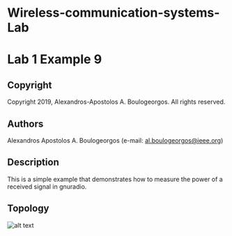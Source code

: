 # Wireless-communication-systems-Lab
# Lab 1 Example 9

## Copyright
Copyright 2019, Alexandros-Apostolos A. Boulogeorgos. All rights reserved.

## Authors
Alexandros Apostolos A. Boulogeorgos (e-mail: al.boulogeorgos@ieee.org)

## Description  
This is a simple example that demonstrates how to measure the power of a received signal in gnuradio. 

## Topology
![alt text](https://github.com/aboulogeorgos/Wireless-communication-systems-Lab/blob/master/Lab1/example9/example9.grc.png?raw=true)
